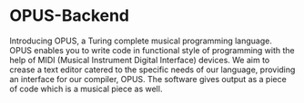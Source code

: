 # OPUS-Backend
Introducing OPUS, a Turing complete musical programming language. OPUS enables you to write code in functional style of programming with the help of MIDI (Musical Instrument Digital Interface) devices. We aim to crease a text editor catered to the specific needs of our language, providing an interface for our compiler, OPUS. The software gives output as a piece of code which is a musical piece as well.
